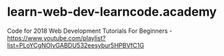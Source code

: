 # learn-web-dev-learncode.academy
Code for 2018 Web Development Tutorials For Beginners - https://www.youtube.com/playlist?list=PLoYCgNOIyGABDU532eesybur5HPBVfC1G
